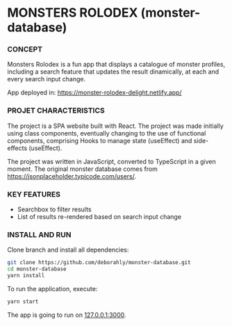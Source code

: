 # MONSTERS ROLODEX (monster-database)

### CONCEPT
Monsters Rolodex is a fun app that displays a catalogue of monster profiles, including a search feature that updates the result dinamically, at each and every search input change.

App deployed in: https://monster-rolodex-delight.netlify.app/

### PROJET CHARACTERISTICS 
The project is a SPA website built with React. The project was made initially using class components, eventually changing to the use of functional components, comprising Hooks to manage state (useEffect) and side-effects (useEffect).

The project was written in JavaScript, converted to TypeScript in a given moment. The original monster database comes from https://jsonplaceholder.typicode.com/users/.   

### KEY FEATURES
- Searchbox to filter results
- List of results re-rendered based on search input change  

### INSTALL AND RUN
Clone branch and install all dependencies:

```bash
git clone https://github.com/deborahly/monster-database.git
cd monster-database
yarn install
```

To run the application, execute:

```bash
yarn start
```
The app is going to run on [127.0.0.1:3000](http://127.0.0.1:3000/).
